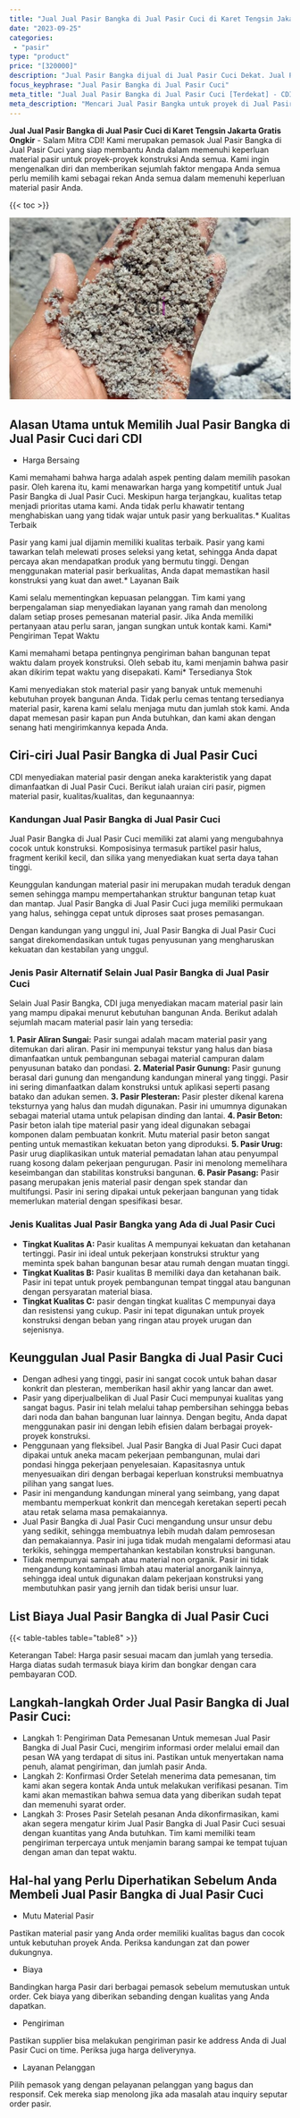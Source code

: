 ```yaml
---
title: "Jual Jual Pasir Bangka di Jual Pasir Cuci di Karet Tengsin Jakarta Gratis Ongkir"
date: "2023-09-25"
categories:
 - "pasir"
type: "product"
price: "[320000]"
description: "Jual Pasir Bangka dijual di Jual Pasir Cuci Dekat. Jual Pasir Bangka ini sering digunakan dalam proyek konstruksi sebagai material adukan yang terpilih dan halus. Silakan hubungi kami untuk informasi lebih lanjut."
focus_keyphrase: "Jual Pasir Bangka di Jual Pasir Cuci"
meta_title: "Jual Jual Pasir Bangka di Jual Pasir Cuci [Terdekat] - CDI"
meta_description: "Mencari Jual Pasir Bangka untuk proyek di Jual Pasir Cuci? Kami menyediakan Jual Pasir Bangka berkualitas untuk bahan campuran. Segera dapatkan penawaran terbaik."
---
```


**Jual Jual Pasir Bangka di Jual Pasir Cuci di Karet Tengsin Jakarta Gratis Ongkir** - Salam Mitra CDI! Kami merupakan pemasok Jual Pasir Bangka di Jual Pasir Cuci yang siap membantu Anda dalam memenuhi keperluan material pasir untuk proyek-proyek konstruksi Anda semua. Kami ingin mengenalkan diri dan memberikan sejumlah faktor mengapa Anda semua perlu memilih kami sebagai rekan Anda semua dalam memenuhi keperluan material pasir Anda.

{{< toc >}}

![Jual Jual Pasir Bangka di Jual Pasir Cuci di Karet Tengsin Jakarta Gratis Ongkir](/images/pasir/pasir-bangunan-15.jpg)

## Alasan Utama untuk Memilih Jual Pasir Bangka di Jual Pasir Cuci dari CDI

*   Harga Bersaing

Kami memahami bahwa harga adalah aspek penting dalam memilih pasokan pasir. Oleh karena itu, kami menawarkan harga yang kompetitif untuk Jual Pasir Bangka di Jual Pasir Cuci. Meskipun harga terjangkau, kualitas tetap menjadi prioritas utama kami. Anda tidak perlu khawatir tentang menghabiskan uang yang tidak wajar untuk pasir yang berkualitas.*   Kualitas Terbaik

Pasir yang kami jual dijamin memiliki kualitas terbaik. Pasir yang kami tawarkan telah melewati proses seleksi yang ketat, sehingga Anda dapat percaya akan mendapatkan produk yang bermutu tinggi. Dengan menggunakan material pasir berkualitas, Anda dapat memastikan hasil konstruksi yang kuat dan awet.*   Layanan Baik

Kami selalu mementingkan kepuasan pelanggan. Tim kami yang berpengalaman siap menyediakan layanan yang ramah dan menolong dalam setiap proses pemesanan material pasir. Jika Anda memiliki pertanyaan atau perlu saran, jangan sungkan untuk kontak kami. Kami*   Pengiriman Tepat Waktu

Kami memahami betapa pentingnya pengiriman bahan bangunan tepat waktu dalam proyek konstruksi. Oleh sebab itu, kami menjamin bahwa pasir akan dikirim tepat waktu yang disepakati. Kami*   Tersedianya Stok

Kami menyediakan stok material pasir yang banyak untuk memenuhi kebutuhan proyek bangunan Anda. Tidak perlu cemas tentang tersedianya material pasir, karena kami selalu menjaga mutu dan jumlah stok kami. Anda dapat memesan pasir kapan pun Anda butuhkan, dan kami akan dengan senang hati mengirimkannya kepada Anda. 

## Ciri-ciri Jual Pasir Bangka di Jual Pasir Cuci

CDI menyediakan material pasir dengan aneka karakteristik yang dapat dimanfaatkan di Jual Pasir Cuci. Berikut ialah uraian ciri pasir, pigmen material pasir, kualitas/kualitas, dan kegunaannya:

### Kandungan Jual Pasir Bangka di Jual Pasir Cuci

Jual Pasir Bangka di Jual Pasir Cuci memiliki zat alami yang mengubahnya cocok untuk konstruksi. Komposisinya termasuk partikel pasir halus, fragment kerikil kecil, dan silika yang menyediakan kuat serta daya tahan tinggi.

Keunggulan kandungan material pasir ini merupakan mudah teraduk dengan semen sehingga mampu mempertahankan struktur bangunan tetap kuat dan mantap. Jual Pasir Bangka di Jual Pasir Cuci juga memiliki permukaan yang halus, sehingga cepat untuk diproses saat proses pemasangan.

Dengan kandungan yang unggul ini, Jual Pasir Bangka di Jual Pasir Cuci sangat direkomendasikan untuk tugas penyusunan yang mengharuskan kekuatan dan kestabilan yang unggul.

### Jenis Pasir Alternatif Selain Jual Pasir Bangka di Jual Pasir Cuci

Selain Jual Pasir Bangka, CDI juga menyediakan macam material pasir lain yang mampu dipakai menurut kebutuhan bangunan Anda. Berikut adalah sejumlah macam material pasir lain yang tersedia:

**1\. Pasir Aliran Sungai:** Pasir sungai adalah macam material pasir yang ditemukan dari aliran. Pasir ini mempunyai tekstur yang halus dan biasa dimanfaatkan untuk pembangunan sebagai material campuran dalam penyusunan batako dan pondasi.
**2\. Material Pasir Gunung:** Pasir gunung berasal dari gunung dan mengandung kandungan mineral yang tinggi. Pasir ini sering dimanfaatkan dalam konstruksi untuk aplikasi seperti pasang batako dan adukan semen.
**3\. Pasir Plesteran:** Pasir plester dikenal karena teksturnya yang halus dan mudah digunakan. Pasir ini umumnya digunakan sebagai material utama untuk pelapisan dinding dan lantai.
**4\. Pasir Beton:** Pasir beton ialah tipe material pasir yang ideal digunakan sebagai komponen dalam pembuatan konkrit. Mutu material pasir beton sangat penting untuk memastikan kekuatan beton yang diproduksi.
**5\. Pasir Urug:** Pasir urug diaplikasikan untuk material pemadatan lahan atau penyumpal ruang kosong dalam pekerjaan pengurugan. Pasir ini menolong memelihara keseimbangan dan stabilitas konstruksi bangunan.
**6\. Pasir Pasang:** Pasir pasang merupakan jenis material pasir dengan spek standar dan multifungsi. Pasir ini sering dipakai untuk pekerjaan bangunan yang tidak memerlukan material dengan spesifikasi besar.

### Jenis Kualitas Jual Pasir Bangka yang Ada di Jual Pasir Cuci

*   **Tingkat Kualitas A:** Pasir kualitas A mempunyai kekuatan dan ketahanan tertinggi. Pasir ini ideal untuk pekerjaan konstruksi struktur yang meminta spek bahan bangunan besar atau rumah dengan muatan tinggi.
*   **Tingkat Kualitas B:** Pasir kualitas B memiliki daya dan ketahanan baik. Pasir ini tepat untuk proyek pembangunan tempat tinggal atau bangunan dengan persyaratan material biasa.
*   **Tingkat Kualitas C:** pasir dengan tingkat kualitas C mempunyai daya dan resistensi yang cukup. Pasir ini tepat digunakan untuk proyek konstruksi dengan beban yang ringan atau proyek urugan dan sejenisnya.

## Keunggulan Jual Pasir Bangka di Jual Pasir Cuci

*   Dengan adhesi yang tinggi, pasir ini sangat cocok untuk bahan dasar konkrit dan plesteran, memberikan hasil akhir yang lancar dan awet.
*   Pasir yang diperjualbelikan di Jual Pasir Cuci mempunyai kualitas yang sangat bagus. Pasir ini telah melalui tahap pembersihan sehingga bebas dari noda dan bahan bangunan luar lainnya. Dengan begitu, Anda dapat menggunakan pasir ini dengan lebih efisien dalam berbagai proyek-proyek konstruksi.
*   Penggunaan yang fleksibel. Jual Pasir Bangka di Jual Pasir Cuci dapat dipakai untuk aneka macam pekerjaan pembangunan, mulai dari pondasi hingga pekerjaan penyelesaian. Kapasitasnya untuk menyesuaikan diri dengan berbagai keperluan konstruksi membuatnya pilihan yang sangat lues.
*   Pasir ini mengandung kandungan mineral yang seimbang, yang dapat membantu memperkuat konkrit dan mencegah keretakan seperti pecah atau retak selama masa pemakaiannya.
*   Jual Pasir Bangka di Jual Pasir Cuci mengandung unsur unsur debu yang sedikit, sehingga membuatnya lebih mudah dalam pemrosesan dan pemakaiannya. Pasir ini juga tidak mudah mengalami deformasi atau terkikis, sehingga mempertahankan kestabilan konstruksi bangunan.
*   Tidak mempunyai sampah atau material non organik. Pasir ini tidak mengandung kontaminasi limbah atau material anorganik lainnya, sehingga ideal untuk digunakan dalam pekerjaan konstruksi yang membutuhkan pasir yang jernih dan tidak berisi unsur luar.

## List Biaya Jual Pasir Bangka di Jual Pasir Cuci

{{< table-tables table="table8" >}}

Keterangan Tabel: Harga pasir sesuai macam dan jumlah yang tersedia. Harga diatas sudah termasuk biaya kirim dan bongkar dengan cara pembayaran COD.

## Langkah-langkah Order Jual Pasir Bangka di Jual Pasir Cuci:

*   Langkah 1: Pengiriman Data Pemesanan
Untuk memesan Jual Pasir Bangka di Jual Pasir Cuci, mengirim informasi order melalui email dan pesan WA yang terdapat di situs ini. Pastikan untuk menyertakan nama penuh, alamat pengiriman, dan jumlah pasir Anda.
*   Langkah 2: Konfirmasi Order
Setelah menerima data pemesanan, tim kami akan segera kontak Anda untuk melakukan verifikasi pesanan. Tim kami akan memastikan bahwa semua data yang diberikan sudah tepat dan memenuhi syarat order.
*   Langkah 3: Proses Pasir
Setelah pesanan Anda dikonfirmasikan, kami akan segera mengatur kirim Jual Pasir Bangka di Jual Pasir Cuci sesuai dengan kuantitas yang Anda butuhkan. Tim kami memiliki team pengiriman terpercaya untuk menjamin barang sampai ke tempat tujuan dengan aman dan tepat waktu.

## Hal-hal yang Perlu Diperhatikan Sebelum Anda Membeli Jual Pasir Bangka di Jual Pasir Cuci

*   Mutu Material Pasir

Pastikan material pasir yang Anda order memiliki kualitas bagus dan cocok untuk kebutuhan proyek Anda. Periksa kandungan zat dan power dukungnya.
*   Biaya

Bandingkan harga Pasir dari berbagai pemasok sebelum memutuskan untuk order. Cek biaya yang diberikan sebanding dengan kualitas yang Anda dapatkan.
*   Pengiriman

Pastikan supplier bisa melakukan pengiriman pasir ke address Anda di Jual Pasir Cuci on time. Periksa juga harga deliverynya.
*   Layanan Pelanggan

Pilih pemasok yang dengan pelayanan pelanggan yang bagus dan responsif. Cek mereka siap menolong jika ada masalah atau inquiry seputar order pasir.